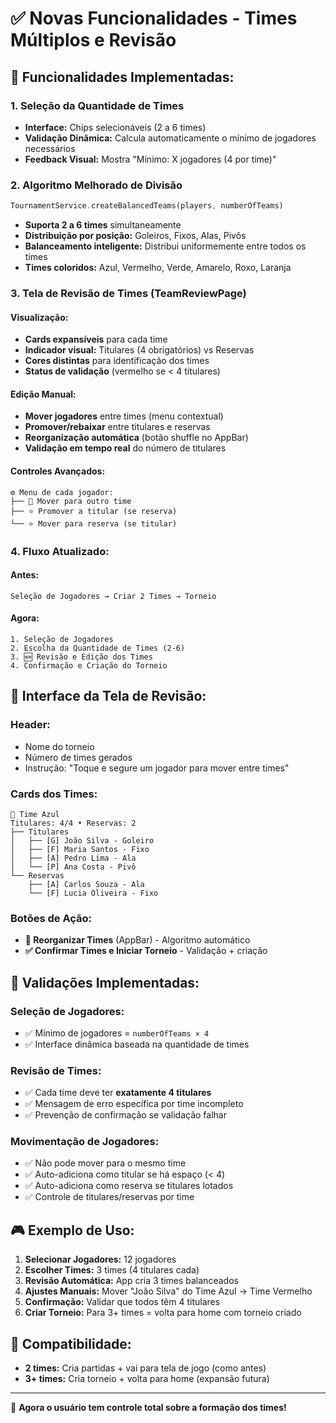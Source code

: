 # ✅ Novas Funcionalidades - Times Múltiplos e Revisão

## 🎯 **Funcionalidades Implementadas:**

### 1. **Seleção da Quantidade de Times**
- **Interface:** Chips selecionáveis (2 a 6 times)
- **Validação Dinâmica:** Calcula automaticamente o mínimo de jogadores necessários
- **Feedback Visual:** Mostra "Mínimo: X jogadores (4 por time)"

### 2. **Algoritmo Melhorado de Divisão**
```dart
TournamentService.createBalancedTeams(players, numberOfTeams)
```
- **Suporta 2 a 6 times** simultaneamente
- **Distribuição por posição:** Goleiros, Fixos, Alas, Pivôs
- **Balanceamento inteligente:** Distribui uniformemente entre todos os times
- **Times coloridos:** Azul, Vermelho, Verde, Amarelo, Roxo, Laranja

### 3. **Tela de Revisão de Times (TeamReviewPage)**
#### **Visualização:**
- **Cards expansíveis** para cada time
- **Indicador visual:** Titulares (4 obrigatórios) vs Reservas
- **Cores distintas** para identificação dos times
- **Status de validação** (vermelho se < 4 titulares)

#### **Edição Manual:**
- **Mover jogadores** entre times (menu contextual)
- **Promover/rebaixar** entre titulares e reservas
- **Reorganização automática** (botão shuffle no AppBar)
- **Validação em tempo real** do número de titulares

#### **Controles Avançados:**
```
⚙️ Menu de cada jogador:
├── 🔄 Mover para outro time
├── ⭐ Promover a titular (se reserva)
└── ⭐ Mover para reserva (se titular)
```

### 4. **Fluxo Atualizado:**

#### **Antes:**
```
Seleção de Jogadores → Criar 2 Times → Torneio
```

#### **Agora:**
```
1. Seleção de Jogadores
2. Escolha da Quantidade de Times (2-6)
3. 🆕 Revisão e Edição dos Times
4. Confirmação e Criação do Torneio
```

## 📱 **Interface da Tela de Revisão:**

### **Header:**
- Nome do torneio
- Número de times gerados
- Instrução: "Toque e segure um jogador para mover entre times"

### **Cards dos Times:**
```
🔵 Time Azul
Titulares: 4/4 • Reservas: 2
├── Titulares
│   ├── [G] João Silva - Goleiro
│   ├── [F] Maria Santos - Fixo
│   ├── [A] Pedro Lima - Ala
│   └── [P] Ana Costa - Pivô
└── Reservas
    ├── [A] Carlos Souza - Ala
    └── [F] Lucia Oliveira - Fixo
```

### **Botões de Ação:**
- **🔄 Reorganizar Times** (AppBar) - Algoritmo automático
- **✅ Confirmar Times e Iniciar Torneio** - Validação + criação

## 🧠 **Validações Implementadas:**

### **Seleção de Jogadores:**
- ✅ Mínimo de jogadores = `numberOfTeams × 4`
- ✅ Interface dinâmica baseada na quantidade de times

### **Revisão de Times:**
- ✅ Cada time deve ter **exatamente 4 titulares**
- ✅ Mensagem de erro específica por time incompleto
- ✅ Prevenção de confirmação se validação falhar

### **Movimentação de Jogadores:**
- ✅ Não pode mover para o mesmo time
- ✅ Auto-adiciona como titular se há espaço (< 4)
- ✅ Auto-adiciona como reserva se titulares lotados
- ✅ Controle de titulares/reservas por time

## 🎮 **Exemplo de Uso:**

1. **Selecionar Jogadores:** 12 jogadores
2. **Escolher Times:** 3 times (4 titulares cada)
3. **Revisão Automática:** App cria 3 times balanceados
4. **Ajustes Manuais:** Mover "João Silva" do Time Azul → Time Vermelho
5. **Confirmação:** Validar que todos têm 4 titulares
6. **Criar Torneio:** Para 3+ times = volta para home com torneio criado

## 🔄 **Compatibilidade:**
- **2 times:** Cria partidas + vai para tela de jogo (como antes)
- **3+ times:** Cria torneio + volta para home (expansão futura)

---
🎉 **Agora o usuário tem controle total sobre a formação dos times!**